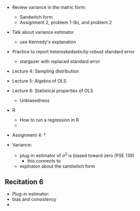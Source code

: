 

+ Review variance in the matric form:
	* Sandwitch form
	* Assignment 2, problem 1-(b), and problem 2

+ Talk about variance estimator
	* use Kennedy's explanation

+ Practice to report heteroskedasticity-robust standard error
	* stargazer with replaced standard error
	


+ Lecture 4: Sampling distribution
+ Lecture 5: Algebra of OLS
+ Lecture 6: Statistical properties of OLS
	* Unbiasedness
	
+ R
	* How to run a regression in R
	* 	




+ Assignment 4:
	* 
+ Variance:
	* plug-in estimator of $\sigma^2$ is biased toward zero (PSE 139)
		- this connects to 
	* explnaton about the sandwitch form 




## Recitation 6

+ Plug-in estimator:
+ bias and consistency
+ 
	


